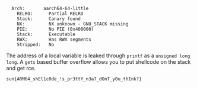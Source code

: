 ```
  Arch:       aarch64-64-little
    RELRO:      Partial RELRO
    Stack:      Canary found
    NX:         NX unknown - GNU_STACK missing
    PIE:        No PIE (0x400000)
    Stack:      Executable
    RWX:        Has RWX segments
    Stripped:   No
```

The address of a local variable is leaked through `printf` as a `unsigned long long`. A `gets` based buffer overflow allows you to put shellcode on the stack and get rce.

`sun{ARM64_shEl1c0de_!s_pr3ttY_n3a7_dOnT_y0u_thInk?}`
